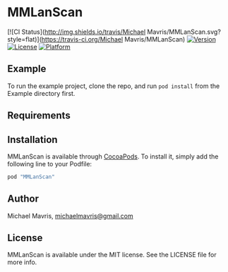 # MMLanScan

[![CI Status](http://img.shields.io/travis/Michael Mavris/MMLanScan.svg?style=flat)](https://travis-ci.org/Michael Mavris/MMLanScan)
[![Version](https://img.shields.io/cocoapods/v/MMLanScan.svg?style=flat)](http://cocoapods.org/pods/MMLanScan)
[![License](https://img.shields.io/cocoapods/l/MMLanScan.svg?style=flat)](http://cocoapods.org/pods/MMLanScan)
[![Platform](https://img.shields.io/cocoapods/p/MMLanScan.svg?style=flat)](http://cocoapods.org/pods/MMLanScan)

## Example

To run the example project, clone the repo, and run `pod install` from the Example directory first.

## Requirements

## Installation

MMLanScan is available through [CocoaPods](http://cocoapods.org). To install
it, simply add the following line to your Podfile:

```ruby
pod "MMLanScan"
```

## Author

Michael Mavris, michaelmavris@gmail.com

## License

MMLanScan is available under the MIT license. See the LICENSE file for more info.
